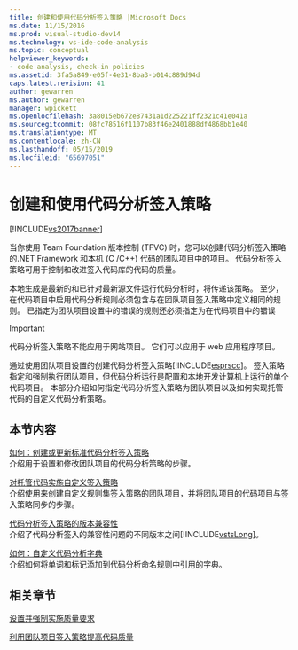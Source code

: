 ```yaml
---
title: 创建和使用代码分析签入策略 |Microsoft Docs
ms.date: 11/15/2016
ms.prod: visual-studio-dev14
ms.technology: vs-ide-code-analysis
ms.topic: conceptual
helpviewer_keywords:
- code analysis, check-in policies
ms.assetid: 3fa5a849-e05f-4e31-8ba3-b014c889d94d
caps.latest.revision: 41
author: gewarren
ms.author: gewarren
manager: wpickett
ms.openlocfilehash: 3a8015eb672e87431a1d225221ff2321c41e041a
ms.sourcegitcommit: 08fc78516f1107b83f46e2401888df4868bb1e40
ms.translationtype: MT
ms.contentlocale: zh-CN
ms.lasthandoff: 05/15/2019
ms.locfileid: "65697051"
---
```

# <a name="creating-and-using-code-analysis-check-in-policies"></a>创建和使用代码分析签入策略
[!INCLUDE[vs2017banner](../includes/vs2017banner.md)]

当你使用 Team Foundation 版本控制 (TFVC) 时，您可以创建代码分析签入策略的.NET Framework 和本机 (C /C++) 代码的团队项目中的项目。 代码分析签入策略可用于控制和改进签入代码库的代码的质量。  
  
 本地生成是最新的和已针对最新源文件运行代码分析时，将传递该策略。 至少，在代码项目中启用代码分析规则必须包含与在团队项目签入策略中定义相同的规则。 已指定为团队项目设置中的错误的规则还必须指定为在代码项目中的错误  
  
> [!IMPORTANT]
> 代码分析签入策略不能应用于网站项目。 它们可以应用于 web 应用程序项目。  
  
 通过使用团队项目设置的创建代码分析签入策略[!INCLUDE[esprscc](../includes/esprscc-md.md)]。 签入策略指定和强制执行团队项目，但代码分析运行是配置和本地开发计算机上运行的单个代码项目。 本部分介绍如何指定代码分析签入策略为团队项目以及如何实现托管代码的自定义代码分析策略。  
  
## <a name="in-this-section"></a>本节内容  
 [如何：创建或更新标准代码分析签入策略](../code-quality/how-to-create-or-update-standard-code-analysis-check-in-policies.md)  
 介绍用于设置和修改团队项目的代码分析策略的步骤。  
  
 [对托管代码实施自定义签入策略](../code-quality/implementing-custom-code-analysis-check-in-policies-for-managed-code.md)  
 介绍使用来创建自定义规则集签入策略的团队项目，并将团队项目的代码项目与签入策略同步的步骤。  
  
 [代码分析签入策略的版本兼容性](../code-quality/version-compatibility-for-code-analysis-check-in-policies.md)  
 介绍了代码分析签入的兼容性问题的不同版本之间[!INCLUDE[vstsLong](../includes/vstslong-md.md)]。  
  
 [如何：自定义代码分析字典](../code-quality/how-to-customize-the-code-analysis-dictionary.md)  
 介绍如何将单词和标记添加到代码分析命名规则中引用的字典。  
  
## <a name="related-sections"></a>相关章节  
 [设置并强制实施质量要求](https://msdn.microsoft.com/library/bdc5666e-6cf0-45b2-a0a1-133c3f61e852)  
  
 [利用团队项目签入策略提高代码质量](../code-quality/enhancing-code-quality-with-team-project-check-in-policies.md)
